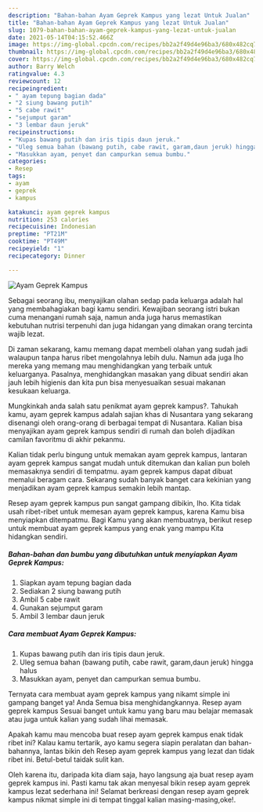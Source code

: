 ```yaml
---
description: "Bahan-bahan Ayam Geprek Kampus yang lezat Untuk Jualan"
title: "Bahan-bahan Ayam Geprek Kampus yang lezat Untuk Jualan"
slug: 1079-bahan-bahan-ayam-geprek-kampus-yang-lezat-untuk-jualan
date: 2021-05-14T04:15:52.466Z
image: https://img-global.cpcdn.com/recipes/bb2a2f49d4e96ba3/680x482cq70/ayam-geprek-kampus-foto-resep-utama.jpg
thumbnail: https://img-global.cpcdn.com/recipes/bb2a2f49d4e96ba3/680x482cq70/ayam-geprek-kampus-foto-resep-utama.jpg
cover: https://img-global.cpcdn.com/recipes/bb2a2f49d4e96ba3/680x482cq70/ayam-geprek-kampus-foto-resep-utama.jpg
author: Barry Welch
ratingvalue: 4.3
reviewcount: 12
recipeingredient:
- " ayam tepung bagian dada"
- "2 siung bawang putih"
- "5 cabe rawit"
- "sejumput garam"
- "3 lembar daun jeruk"
recipeinstructions:
- "Kupas bawang putih dan iris tipis daun jeruk."
- "Uleg semua bahan (bawang putih, cabe rawit, garam,daun jeruk) hingga halus"
- "Masukkan ayam, penyet dan campurkan semua bumbu."
categories:
- Resep
tags:
- ayam
- geprek
- kampus

katakunci: ayam geprek kampus 
nutrition: 253 calories
recipecuisine: Indonesian
preptime: "PT21M"
cooktime: "PT49M"
recipeyield: "1"
recipecategory: Dinner

---
```



![Ayam Geprek Kampus](https://img-global.cpcdn.com/recipes/bb2a2f49d4e96ba3/680x482cq70/ayam-geprek-kampus-foto-resep-utama.jpg)

Sebagai seorang ibu, menyajikan olahan sedap pada keluarga adalah hal yang membahagiakan bagi kamu sendiri. Kewajiban seorang istri bukan cuma menangani rumah saja, namun anda juga harus memastikan kebutuhan nutrisi terpenuhi dan juga hidangan yang dimakan orang tercinta wajib lezat.

Di zaman  sekarang, kamu memang dapat membeli olahan yang sudah jadi walaupun tanpa harus ribet mengolahnya lebih dulu. Namun ada juga lho mereka yang memang mau menghidangkan yang terbaik untuk keluarganya. Pasalnya, menghidangkan masakan yang dibuat sendiri akan jauh lebih higienis dan kita pun bisa menyesuaikan sesuai makanan kesukaan keluarga. 



Mungkinkah anda salah satu penikmat ayam geprek kampus?. Tahukah kamu, ayam geprek kampus adalah sajian khas di Nusantara yang sekarang disenangi oleh orang-orang di berbagai tempat di Nusantara. Kalian bisa menyajikan ayam geprek kampus sendiri di rumah dan boleh dijadikan camilan favoritmu di akhir pekanmu.

Kalian tidak perlu bingung untuk memakan ayam geprek kampus, lantaran ayam geprek kampus sangat mudah untuk ditemukan dan kalian pun boleh memasaknya sendiri di tempatmu. ayam geprek kampus dapat dibuat memalui beragam cara. Sekarang sudah banyak banget cara kekinian yang menjadikan ayam geprek kampus semakin lebih mantap.

Resep ayam geprek kampus pun sangat gampang dibikin, lho. Kita tidak usah ribet-ribet untuk memesan ayam geprek kampus, karena Kamu bisa menyiapkan ditempatmu. Bagi Kamu yang akan membuatnya, berikut resep untuk membuat ayam geprek kampus yang enak yang mampu Kita hidangkan sendiri.

<!--inarticleads1-->

##### Bahan-bahan dan bumbu yang dibutuhkan untuk menyiapkan Ayam Geprek Kampus:

1. Siapkan  ayam tepung bagian dada
1. Sediakan 2 siung bawang putih
1. Ambil 5 cabe rawit
1. Gunakan sejumput garam
1. Ambil 3 lembar daun jeruk




<!--inarticleads2-->

##### Cara membuat Ayam Geprek Kampus:

1. Kupas bawang putih dan iris tipis daun jeruk.
1. Uleg semua bahan (bawang putih, cabe rawit, garam,daun jeruk) hingga halus
1. Masukkan ayam, penyet dan campurkan semua bumbu.




Ternyata cara membuat ayam geprek kampus yang nikamt simple ini gampang banget ya! Anda Semua bisa menghidangkannya. Resep ayam geprek kampus Sesuai banget untuk kamu yang baru mau belajar memasak atau juga untuk kalian yang sudah lihai memasak.

Apakah kamu mau mencoba buat resep ayam geprek kampus enak tidak ribet ini? Kalau kamu tertarik, ayo kamu segera siapin peralatan dan bahan-bahannya, lantas bikin deh Resep ayam geprek kampus yang lezat dan tidak ribet ini. Betul-betul taidak sulit kan. 

Oleh karena itu, daripada kita diam saja, hayo langsung aja buat resep ayam geprek kampus ini. Pasti kamu tak akan menyesal bikin resep ayam geprek kampus lezat sederhana ini! Selamat berkreasi dengan resep ayam geprek kampus nikmat simple ini di tempat tinggal kalian masing-masing,oke!.

